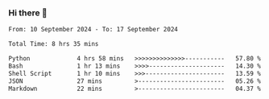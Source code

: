 ### Hi there 👋

<!--
**ututono/ututono** is a ✨ _special_ ✨ repository because its `README.md` (this file) appears on your GitHub profile.

Here are some ideas to get you started:

- 🔭 I’m currently working on ...
- 🌱 I’m currently learning ...
- 👯 I’m looking to collaborate on ...
- 🤔 I’m looking for help with ...
- 💬 Ask me about ...
- 📫 How to reach me: ...
- 😄 Pronouns: ...
- ⚡ Fun fact: ...
-->



<!--START_SECTION:waka-->

```txt
From: 10 September 2024 - To: 17 September 2024

Total Time: 8 hrs 35 mins

Python             4 hrs 58 mins   >>>>>>>>>>>>>>-----------   57.80 %
Bash               1 hr 13 mins    >>>>---------------------   14.30 %
Shell Script       1 hr 10 mins    >>>----------------------   13.59 %
JSON               27 mins         >------------------------   05.26 %
Markdown           22 mins         >------------------------   04.37 %
```

<!--END_SECTION:waka-->
